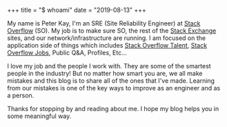 +++
title = "$ whoami"
date = "2019-08-13"
+++

My name is Peter Kay, I'm an SRE (Site Reliability Engineer) at [Stack
Overflow](https://stackoverflow.com) (SO). My job is to make sure SO, the
rest of the [Stack Exchange](https://stackexchange.com) sites, and our
network/infrastructure are running. I am focused on the application side of things
which includes [Stack Overflow
Talent](https://www.stackoverflowbusiness.com/talent), [Stack Overflow
Jobs](https://stackoverflow.com/jobs), Public Q&A, Profiles, Etc...

I love my job and the people I work with. They are some of the smartest people
in the industry! But no matter how smart you are, we all make mistakes and this blog is to share all of the
ones that I've made. Learning from our mistakes is one of the key ways to
improve as an engineer and as a person.

Thanks for stopping by and reading about me. I hope my blog helps you in some meaningful way.
